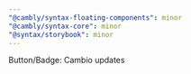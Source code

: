 ```yaml
---
"@cambly/syntax-floating-components": minor
"@cambly/syntax-core": minor
"@syntax/storybook": minor
---
```


Button/Badge: Cambio updates
